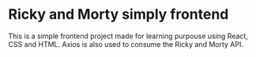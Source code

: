 # Ricky and Morty simply frontend

This is a simple frontend project made for learning purpouse using React, CSS and HTML. Axios is also used to consume the Ricky and Morty API.

